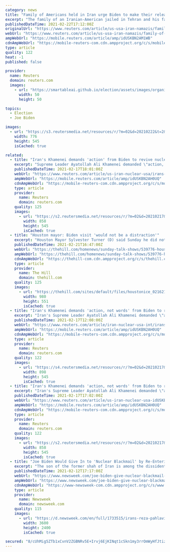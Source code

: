 ```yaml
---
category: news
title: "Family of Americans held in Iran urge Biden to make their release a priority"
excerpt: "The family of an Iranian-American jailed in Tehran and his father, who is unable to leave Iran, urged U.S. President Joe Biden on Monday to make their freedom a precondition of any deals between the United States and Iran."
publishedDateTime: 2021-02-22T17:12:00Z
originalUrl: "https://www.reuters.com/article/us-usa-iran-namazis/family-of-americans-held-in-iran-urge-biden-to-make-their-release-a-priority-idUSKBN2AM1WB?edition-redirect=uk"
webUrl: "https://www.reuters.com/article/us-usa-iran-namazis/family-of-americans-held-in-iran-urge-biden-to-make-their-release-a-priority-idUSKBN2AM1WB?edition-redirect=uk"
ampWebUrl: "https://mobile.reuters.com/article/amp/idUSKBN2AM1WB"
cdnAmpWebUrl: "https://mobile-reuters-com.cdn.ampproject.org/c/s/mobile.reuters.com/article/amp/idUSKBN2AM1WB"
type: article
quality: 122
heat: -1
published: false

provider:
  name: Reuters
  domain: reuters.com
  images:
    - url: "https://smartableai.github.io/election/assets/images/organizations/reuters.com-50x50.jpg"
      width: 50
      height: 50

topics:
  - Election
  - Joe Biden

images:
  - url: "https://s3.reutersmedia.net/resources/r/?m=02&d=20210222&t=2&i=1552447443&w=&fh=545px&fw=&ll=&pl=&sq=&r=LYNXMPEH1L11J"
    width: 776
    height: 545
    isCached: true

related:
  - title: "Iran's Khamenei demands 'action' from Biden to revive nuclear deal"
    excerpt: "Supreme Leader Ayatollah Ali Khamenei demanded \"action, not words\" from the United States if it wants to revive Iran's 2015 nuclear deal with world powers, challenging new President Joe Biden to take the first step toward a thaw."
    publishedDateTime: 2021-02-17T18:01:00Z
    webUrl: "https://www.reuters.com/article/us-iran-nuclear-usa/irans-khamenei-demands-action-from-biden-to-revive-nuclear-deal-idUSKBN2AH0UQ"
    ampWebUrl: "https://mobile.reuters.com/article/amp/idUSKBN2AH0UQ"
    cdnAmpWebUrl: "https://mobile-reuters-com.cdn.ampproject.org/c/s/mobile.reuters.com/article/amp/idUSKBN2AH0UQ"
    type: article
    provider:
      name: Reuters
      domain: reuters.com
    quality: 125
    images:
      - url: "https://s2.reutersmedia.net/resources/r/?m=02&d=20210217&t=2&i=1551842006&w=&fh=545px&fw=&ll=&pl=&sq=&r=LYNXMPEH1G0MB"
        width: 858
        height: 545
        isCached: true
  - title: "Houston mayor: Biden visit 'would not be a distraction'"
    excerpt: "Houston Mayor Sylvester Turner (D) said Sunday he did not believe a visit to Texas by President Biden would be a “distraction” after winter storms devastated the state’s energy grid."
    publishedDateTime: 2021-02-21T16:47:00Z
    webUrl: "https://thehill.com/homenews/sunday-talk-shows/539776-houston-mayor-biden-visit-would-not-be-a-distraction"
    ampWebUrl: "https://thehill.com/homenews/sunday-talk-shows/539776-houston-mayor-biden-visit-would-not-be-a-distraction?amp"
    cdnAmpWebUrl: "https://thehill-com.cdn.ampproject.org/c/s/thehill.com/homenews/sunday-talk-shows/539776-houston-mayor-biden-visit-would-not-be-a-distraction?amp"
    type: article
    provider:
      name: The Hill
      domain: thehill.com
    quality: 125
    images:
      - url: "https://thehill.com/sites/default/files/houstonice_021621getty.jpg"
        width: 980
        height: 551
        isCached: true
  - title: "Iran's Khamenei demands 'action, not words' from Biden to revive nuclear deal"
    excerpt: "Iran's Supreme Leader Ayatollah Ali Khamenei demanded \"action, not words\" from the United States if it wants to revive Tehran's 2015 nuclear deal with world powers, the latest challenge to new President Joe Biden to take the first step towards a thaw."
    publishedDateTime: 2021-02-17T12:08:00Z
    webUrl: "https://www.reuters.com/article/iran-nuclear-usa-int/irans-khamenei-says-tehran-wants-action-not-words-from-parties-to-2015-deal-idUSKBN2AH0V9"
    ampWebUrl: "https://mobile.reuters.com/article/amp/idUSKBN2AH0UQ"
    cdnAmpWebUrl: "https://mobile-reuters-com.cdn.ampproject.org/c/s/mobile.reuters.com/article/amp/idUSKBN2AH0UQ"
    type: article
    provider:
      name: Reuters
      domain: reuters.com
    quality: 122
    images:
      - url: "https://s4.reutersmedia.net/resources/r/?m=02&d=20210217&t=2&i=1551828453&w=&fh=545px&fw=&ll=&pl=&sq=&r=LYNXMPEH1G0M8"
        width: 898
        height: 545
        isCached: true
  - title: "Iran's Khamenei demands 'action, not words' from Biden to revive nuclear deal"
    excerpt: "Iran's Supreme Leader Ayatollah Ali Khamenei demanded \"action, not words\" from the United States if it wants to revive Tehran's 2015 nuclear deal with world powers, the latest challenge to new President Joe Biden to take the first step towards a thaw."
    publishedDateTime: 2021-02-17T17:02:00Z
    webUrl: "https://www.reuters.com/article/us-iran-nuclear-usa-idUSKBN2AH0UQ"
    ampWebUrl: "https://mobile.reuters.com/article/amp/idUSKBN2AH0UQ"
    cdnAmpWebUrl: "https://mobile-reuters-com.cdn.ampproject.org/c/s/mobile.reuters.com/article/amp/idUSKBN2AH0UQ"
    type: article
    provider:
      name: Reuters
      domain: reuters.com
    quality: 122
    images:
      - url: "https://s2.reutersmedia.net/resources/r/?m=02&d=20210217&t=2&i=1551842006&w=&fh=545px&fw=&ll=&pl=&sq=&r=LYNXMPEH1G0MB"
        width: 858
        height: 545
        isCached: true
  - title: "Joe Biden Would Give In to 'Nuclear Blackmail' by Re-Entering Iran Deal, Reza Pahlavi Says"
    excerpt: "The son of the former shah of Iran is among the dissidents urging the president to break away from what they say is a flawed agreement that favors Tehran."
    publishedDateTime: 2021-02-12T17:17:00Z
    webUrl: "https://www.newsweek.com/joe-biden-give-nuclear-blackmail-re-entering-iran-deal-reza-pahlavi-1568951"
    ampWebUrl: "https://www.newsweek.com/joe-biden-give-nuclear-blackmail-re-entering-iran-deal-reza-pahlavi-1568951?amp=1"
    cdnAmpWebUrl: "https://www-newsweek-com.cdn.ampproject.org/c/s/www.newsweek.com/joe-biden-give-nuclear-blackmail-re-entering-iran-deal-reza-pahlavi-1568951?amp=1"
    type: article
    provider:
      name: Newsweek
      domain: newsweek.com
    quality: 115
    images:
      - url: "https://d.newsweek.com/en/full/1733515/irans-reza-pahlavi-pictured-washington-dc.jpg"
        width: 3600
        height: 2400
        isCached: true

secured: "8/cUhMig5ZTb1xCvnV2ZGBNRv5E+Irvj6EjKINqt1cSkn1my3rrOmWyHfJtiz7vMPt9JO07nFwOt9qNlH06N+LFiItpfLHga8Iu2t6FQwNa63Ezeq+Fh147fv+5RjiEkhhR79Eh7OL+0fXvTsG12MWbMnbDvjfuvO8hVP8DzgGbPAdzGEoSwifA8h2/JqU6hYmBHQmcyciIAZlAiYRGa81peX6BAk61vgoWPHUGNnw7sliU9thQW7R1Cp3QRpvDyVkw3uw+CTfrnjlAnrydqbKIkKwYaim7+skeeEtFCXF63CgrWKrHF19NpR2ccRawS+tH0gPmythvh9RI+WlHMt40RNUqZuvecMCfZT2oqDTI=;dNED+c2CdDyZQe3GV+/lRw=="
---
```


